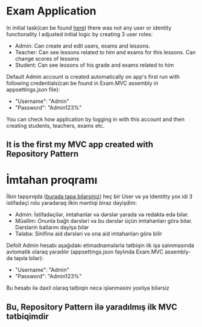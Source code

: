 
# Exam Application
In initial task(can be found [here](https://i.imgur.com/0l1iDW9.png)) there was not any user or identity functionality
I adjusted initial logic by creating 3 user roles:

- Admin: Can create and edit users, exams and lessons.
- Teacher: Can see lessons related to him and exams for this lessons. Can change scores of lessons
- Student: Can see lessons of his grade and exams related to him

Default Admin account is created automatically on app's first run with following credentials(can be found in Exam.MVC assembly in appsettings.json file):
- "Username": "Admin"
- "Password": "Admin123%"

You can check how application by logging in with this account and then creating students, teachers, exams etc.

## It is the first my MVC app created with Repository Pattern 

# İmtahan proqramı
İlkin tapşırıqda ([burada tapa bilərsiniz](https://i.imgur.com/0l1iDW9.png)) heç bir User və ya Identitty yox idi
3 istifadəçi rolu yaradaraq ilkin məntiqi biraz dəyişdim:

- Admin: İstifadəçilər, imtahanlar və dərslər yarada və redaktə edə bilər.
- Müəllim: Onunla bağlı dərsləri və bu dərslər üçün imtahanları görə bilər. Dərslərin ballarını dəyişə bilər
- Tələbə: Sinifinə aid dərsləri və ona aid imtahanları görə bilir

Defolt Admin hesabı aşağıdakı etimadnamələrlə tətbiqin ilk işə salınmasında avtomatik olaraq yaradılır (appsettings.json faylında Exam.MVC assembly-də ​​tapıla bilər):
- "Username": "Admin"
- "Password": "Admin123%"

Bu hesabı ilə daxil olaraq tətbiqin necə işlənməsini yoxliya bilərsiz

## Bu, Repository Pattern ilə yaradılmış ilk MVC tətbiqimdir
